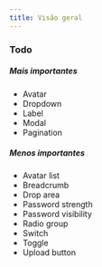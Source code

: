 ```yaml
---
title: Visão geral
---
```


### Todo

##### Mais importantes
- Avatar
- Dropdown
- Label
- Modal
- Pagination

##### Menos importantes
- Avatar list
- Breadcrumb
- Drop area
- Password strength
- Password visibility
- Radio group
- Switch
- Toggle
- Upload button
